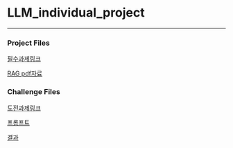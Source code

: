 # LLM_individual_project
---
### Project Files
[필수과제링크](https://github.com/Alex-Poatan-Pereira/LLM_individual_project/blob/main/LLM_research_trend.ipynb)
>
[RAG pdf자료](https://github.com/Alex-Poatan-Pereira/LLM_individual_project/blob/main/%5B2024%20%ED%95%9C%EA%B6%8C%EC%9C%BC%EB%A1%9C%20OK%20%EC%A3%BC%EC%8B%9D%EA%B3%BC%20%EC%84%B8%EA%B8%88%5D.pdf)
>
### Challenge Files
[도전과제링크](https://github.com/Alex-Poatan-Pereira/LLM_individual_project/blob/main/LLM_challenge.ipynb)
>
[프롬프트](https://github.com/Alex-Poatan-Pereira/LLM_individual_project/tree/main/Prompts)
>
[결과](https://github.com/Alex-Poatan-Pereira/LLM_individual_project/tree/main/Results)
